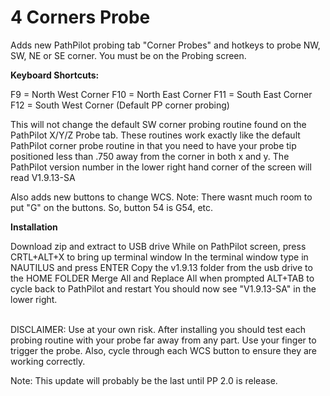# 4 Corners Probe
Adds new PathPilot probing tab "Corner Probes" and hotkeys to probe NW, SW, NE or SE corner. You must be on the Probing screen.

<b>Keyboard Shortcuts:</b>

F9 = North West Corner
F10 = North East Corner
F11 = South East Corner
F12 = South West Corner (Default PP corner probing)

This will not change the default SW corner probing routine found on the PathPilot X/Y/Z Probe tab.  These routines work exactly like the default PathPilot corner probe routine in that you need to have your probe tip positioned less than .750 away from the corner in both x and y. The PathPilot version number in the lower right hand corner of the screen will read V1.9.13-SA

Also adds new buttons to change WCS.  Note: There wasnt much room to put "G" on the buttons.  So, button 54 is G54, etc.

<b>Installation</b>

Download zip and extract to USB drive
While on PathPilot screen, press CRTL+ALT+X to bring up terminal window
In the terminal window type in NAUTILUS and press ENTER
Copy the v1.9.13 folder from the usb drive to the HOME FOLDER
Merge All and Replace All when prompted
ALT+TAB to cycle back to PathPilot and restart
You should now see "V1.9.13-SA" in the lower right.

<br>DISCLAIMER:</b> Use at your own risk. After installing you should test each probing routine with your probe far away from any part. Use your finger to trigger the probe.  Also, cycle through each WCS button to ensure they are working correctly.

Note:  This update will probably be the last until PP 2.0 is release.
